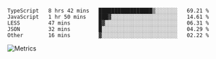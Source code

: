 <!--START_SECTION:waka-->

```text
TypeScript   8 hrs 42 mins   █████████████████▒░░░░░░░   69.21 %
JavaScript   1 hr 50 mins    ███▓░░░░░░░░░░░░░░░░░░░░░   14.61 %
LESS         47 mins         █▓░░░░░░░░░░░░░░░░░░░░░░░   06.31 %
JSON         32 mins         █░░░░░░░░░░░░░░░░░░░░░░░░   04.29 %
Other        16 mins         ▓░░░░░░░░░░░░░░░░░░░░░░░░   02.22 %
```

<!--END_SECTION:waka-->

![Metrics](https://metrics.lecoq.io/TachibanaKimika?template=classic&base.activity=0&base.community=0&base.repositories=0&languages=1&isocalendar=1&isocalendar.duration=half-year&languages.limit=8&languages.sections=most-used&languages.colors=github&languages.threshold=0%25&languages.indepth=false&languages.recent.load=300&languages.recent.days=14&config.timezone=Asia%2FShanghai)

